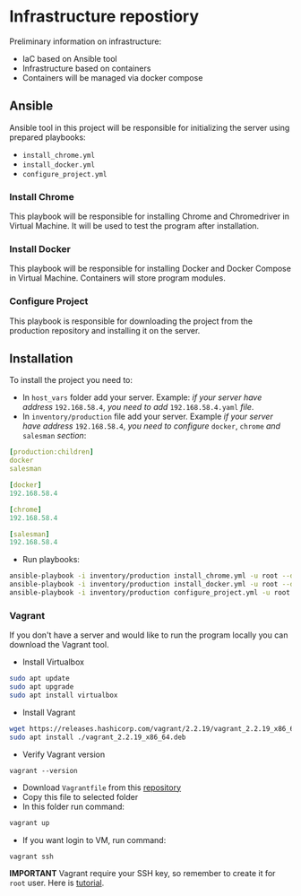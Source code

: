 # Infrastructure repostiory

Preliminary information on infrastructure:

- IaC based on Ansible tool
- Infrastructure based on containers
- Containers will be managed via docker compose

## Ansible

Ansible tool in this project will be responsible for initializing the server using prepared playbooks:
- ```install_chrome.yml```
- ```install_docker.yml```
- ```configure_project.yml```

### Install Chrome 
This playbook will be responsible for installing Chrome and Chromedriver in Virtual Machine. It will be used to test the program after installation.

### Install Docker 
This playbook will be responsible for installing Docker and Docker Compose in Virtual Machine. Containers will store program modules.

### Configure Project
This playbook is responsible for downloading the project from the production repository and installing it on the server.

## Installation
To install the project you need to:
- In `host_vars` folder add your server. Example: *if your server have address* `192.168.58.4`, *you need to add* `192.168.58.4.yaml` *file*.
- In `inventory/production` file add your server. Example  *if your server have address* `192.168.58.4`, *you need to configure* `docker`, `chrome` *and* `salesman` *section*:
```yaml
[production:children]
docker
salesman

[docker]
192.168.58.4

[chrome]
192.168.58.4

[salesman]
192.168.58.4
```
- Run playbooks:
```bash
ansible-playbook -i inventory/production install_chrome.yml -u root --diff
ansible-playbook -i inventory/production install_docker.yml -u root --diff
ansible-playbook -i inventory/production configure_project.yml -u root --diff
```

### Vagrant

If you don't have a server and would like to run the program locally you can download the Vagrant tool.

- Install Virtualbox
```bash
sudo apt update
sudo apt upgrade
sudo apt install virtualbox
```

- Install Vagrant
```bash
wget https://releases.hashicorp.com/vagrant/2.2.19/vagrant_2.2.19_x86_64.deb
sudo apt install ./vagrant_2.2.19_x86_64.deb
```

- Verify Vagrant version
```
vagrant --version
```

- Download `Vagrantfile` from this [repository](https://github.com/Salesman-ai/additional-repository)
- Copy this file to selected folder
- In this folder run command:
```bash
vagrant up
```
- If you want login to VM, run command:
```bash
vagrant ssh
```
**IMPORTANT** Vagrant require your SSH key, so remember to create it for `root` user. Here is [tutorial](https://docs.github.com/en/authentication/connecting-to-github-with-ssh/generating-a-new-ssh-key-and-adding-it-to-the-ssh-agent).
